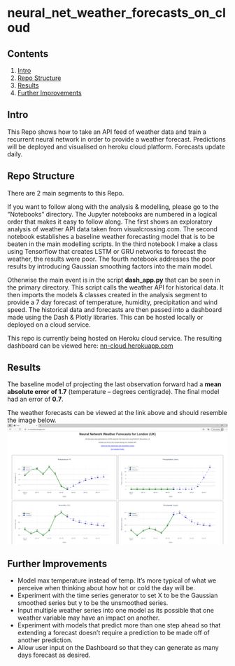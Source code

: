 # neural_net_weather_forecasts_on_cloud

## Contents

1.	[Intro](#Intro)
2.	[Repo Structure](#Repo-Structure)
3.	[Results](#Results)
4.	[Further Improvements](#Further-Improvements)

## Intro
This Repo shows how to take an API feed of weather data and train a recurrent neural network in order to provide a weather forecast. Predictions will be deployed and visualised on heroku cloud platform. Forecasts update daily.

## Repo Structure
There are 2 main segments to this Repo.

If you want to follow along with the analysis & modelling, please go to the “Notebooks” directory. The Jupyter notebooks are numbered in a logical order that makes it easy to follow along. The first shows an exploratory analysis of weather API data taken from visualcrossing.com. The second notebook establishes a baseline weather forecasting model that is to be beaten in the main modelling scripts. In the third notebook I make a class using Tensorflow that creates LSTM or GRU networks to forecast the weather, the results were poor. The fourth notebook addresses the poor results by introducing Gaussian smoothing factors into the main model.

Otherwise the main event is in the script **dash_app.py** that can be seen in the primary directory. This script calls the weather API for historical data. It then imports the models & classes created in the analysis segment to provide a 7 day forecast of temperature, humidity, precipitation and wind speed. The historical data and forecasts are then passed into a dashboard made using the Dash & Plotly libraries. This can be hosted locally or deployed on a cloud service. 

This repo is currently being hosted on Heroku cloud service. The resulting dashboard can be viewed here: 
[nn-cloud.herokuapp.com](https://nn-cloud.herokuapp.com/ "Title")

## Results
The baseline model of projecting the last observation forward had a **mean absolute error of 1.7** (temperature – degrees centigrade). The final model had an error of **0.7**.

The weather forecasts can be viewed at the link above and should resemble the image below.
![](Plotly/nn-cloud.PNG?raw=true)

## Further Improvements
- Model max temperature instead of temp. It’s more typical of what we perceive when thinking about how hot or cold the day will be.
- Experiment with the time series generator to set X to be the Gaussian smoothed series but y to be the unsmoothed series.
- Input multiple weather series into one model as its possible that one weather variable may have an impact on another.
- Experiment with models that predict more than one step ahead so that extending a forecast doesn’t require a prediction to be made off of another prediction.
- Allow user input on the Dashboard so that they can generate as many days forecast as desired.	
